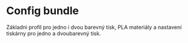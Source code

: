 # Config bundle

Základni profil pro jedno i dvou barevný tisk, PLA materiály a nastavení tiskárny pro jedno a dvoubarevný tisk.
